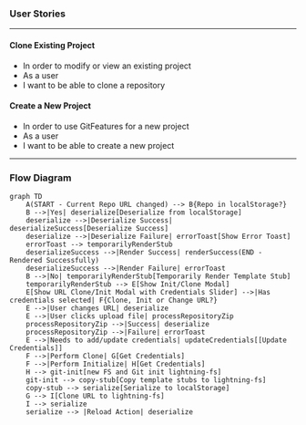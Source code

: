 ### User Stories
---
#### Clone Existing Project
- In order to modify or view an existing project
- As a user
- I want to be able to clone a repository

#### Create a New Project
- In order to use GitFeatures for a new project
- As a user
- I want to be able to create a new project
---
### Flow Diagram

```mermaid
graph TD
    A(START - Current Repo URL changed) --> B{Repo in localStorage?}
    B -->|Yes| deserialize[Deserialize from localStorage]
    deserialize -->|Deserialize Success| deserializeSuccess[Deserialize Success]
    deserialize -->|Deserialize Failure| errorToast[Show Error Toast]
    errorToast --> temporarilyRenderStub
    deserializeSuccess -->|Render Success| renderSuccess(END - Rendered Successfully)
    deserializeSuccess -->|Render Failure| errorToast
    B -->|No| temporarilyRenderStub[Temporarily Render Template Stub]
    temporarilyRenderStub --> E[Show Init/Clone Modal]
    E[Show URL Clone/Init Modal with Credentials Slider] -->|Has credentials selected| F{Clone, Init or Change URL?}
    E -->|User changes URL| deserialize
    E -->|User clicks upload file| processRepositoryZip
    processRepositoryZip -->|Success| deserialize
    processRepositoryZip -->|Failure| errorToast
    E -->|Needs to add/update credentials| updateCredentials[[Update Credentials]]
    F -->|Perform Clone| G[Get Credentials]
    F -->|Perform Initialize| H[Get Credentials]
    H --> git-init[new FS and Git init lightning-fs]
    git-init --> copy-stub[Copy template stubs to lightning-fs]
    copy-stub --> serialize[Serialize to localStorage]
    G --> I[Clone URL to lightning-fs]
    I --> serialize
    serialize --> |Reload Action| deserialize
```
